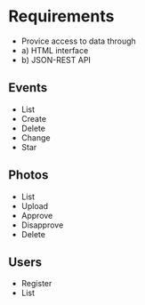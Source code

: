 # Requirements

* Provice access to data through
* a) HTML interface
* b) JSON-REST API

## Events
* List
* Create
* Delete
* Change
* Star

## Photos
* List
* Upload
* Approve
* Disapprove
* Delete

## Users
* Register
* List